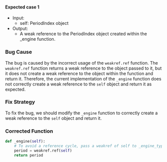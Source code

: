 #### Expected case 1
- Input:
  - self: PeriodIndex object
- Output:
  - A weak reference to the PeriodIndex object created within the _engine function.
  
### Bug Cause
The bug is caused by the incorrect usage of the `weakref.ref` function. The `weakref.ref` function returns a weak reference to the object passed to it, but it does not create a weak reference to the object within the function and return it. Therefore, the current implementation of the `_engine` function does not correctly create a weak reference to the `self` object and return it as expected.

### Fix Strategy
To fix the bug, we should modify the `_engine` function to correctly create a weak reference to the `self` object and return it.

### Corrected Function
```python
def _engine(self):
    # To avoid a reference cycle, pass a weakref of self to _engine_type.
    period = weakref.ref(self)
    return period
```